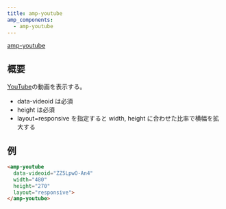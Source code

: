 ```yaml
---
title: amp-youtube
amp_components:
  - amp-youtube
---
```


[amp-youtube](https://www.ampproject.org/docs/reference/extended/amp-youtube.html)

## 概要

[YouTube](https://www.youtube.com/)の動画を表示する。

- data-videoid は必須
- height は必須
- layout=responsive を指定すると width, height に合わせた比率で横幅を拡大する

## 例

```html
<amp-youtube
  data-videoid="ZZ5LpwO-An4"
  width="480"
  height="270"
  layout="responsive">
</amp-youtube>
```

<amp-youtube data-videoid="ZZ5LpwO-An4" width="480" height="270" layout="responsive"></amp-youtube>
